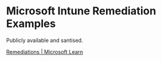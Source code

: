 # Microsoft Intune Remediation Examples

Publicly available and santised.

[Remediations | Microsoft Learn](https://learn.microsoft.com/en-us/mem/intune/fundamentals/remediations)
